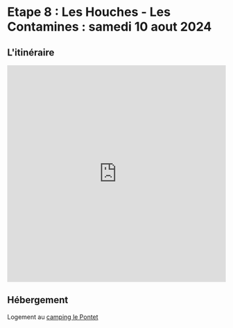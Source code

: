 # Etape 8 : Les Houches - Les Contamines : samedi 10 aout 2024

## L'itinéraire

<iframe src="https://gpx.studio/?state=%7B%22ids%22:%5B%221SdVY2eD-Gq9yN2CAMRVIee5WMBvNVYBR%22%5D%7D&embed&distance" width="100%" height="500" frameborder="0" allowfullscreen><p><a href="https://gpx.studio/?state=%7B%22ids%22:%5B%221SdVY2eD-Gq9yN2CAMRVIee5WMBvNVYBR%22%5D%7D"></a></p></iframe>


## Hébergement
Logement au [camping le Pontet](https://www.campinglepontet.fr/)

